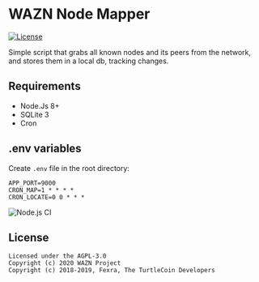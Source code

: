 WAZN Node Mapper
======================

[![License](https://img.shields.io/badge/license-AGPL--3.0-blueviolet)](https://opensource.org/licenses/AGPL-3.0)

Simple script that grabs all known nodes and its peers from the network, and stores them in a local db, tracking changes.

## Requirements

- Node.Js 8+
- SQLite 3
- Cron

## .env variables

Create ``.env`` file in the root directory:
```
APP_PORT=9000
CRON_MAP=1 * * * *
CRON_LOCATE=0 0 * * *
```

![Node.js CI](https://github.com/vermin/wazn-node-mapper/workflows/Node.js%20CI/badge.svg?branch=dev)

## License

```
Licensed under the AGPL-3.0
Copyright (c) 2020 WAZN Project
Copyright (c) 2018-2019, Fexra, The TurtleCoin Developers
```
